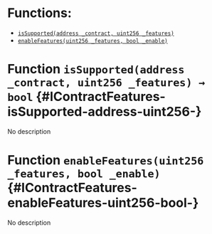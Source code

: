 

# Functions:
- [`isSupported(address _contract, uint256 _features)`](#IContractFeatures-isSupported-address-uint256-)
- [`enableFeatures(uint256 _features, bool _enable)`](#IContractFeatures-enableFeatures-uint256-bool-)



# Function `isSupported(address _contract, uint256 _features) → bool` {#IContractFeatures-isSupported-address-uint256-}
No description


# Function `enableFeatures(uint256 _features, bool _enable)` {#IContractFeatures-enableFeatures-uint256-bool-}
No description


